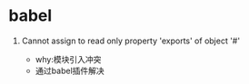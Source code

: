 # babel

1. Cannot assign to read only property 'exports' of object '#<Object>'
    - why:模块引入冲突
    - 通过babel插件解决